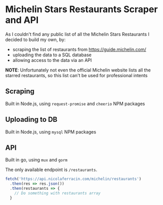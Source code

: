 # Michelin Stars Restaurants Scraper and API

As I couldn't find any public list of all the Michelin Stars Restaurants I decided to build my own, by:
- scraping the list of restaurants from https://guide.michelin.com/
- uploading the data to a SQL database
- allowing access to the data via an API

**NOTE**: Unfortunately not even the official Michelin website lists all the starred restaurants, so this list can't be used for professional intents

## Scraping

Built in Node.js, using `request-promise` and `cheerio` NPM packages

## Uploading to DB

Built in Node.js, using `mysql` NPM packages

## API

Built in go, using `mux` and `gorm`

The only available endpoint is `/restaurants`.

```js
fetch('https://api.nicolaferracin.com/michelin/restaurants')
  .then(res => res.json())
  .then(restaurants => {
    // Do something with restaurants array
  }
```
